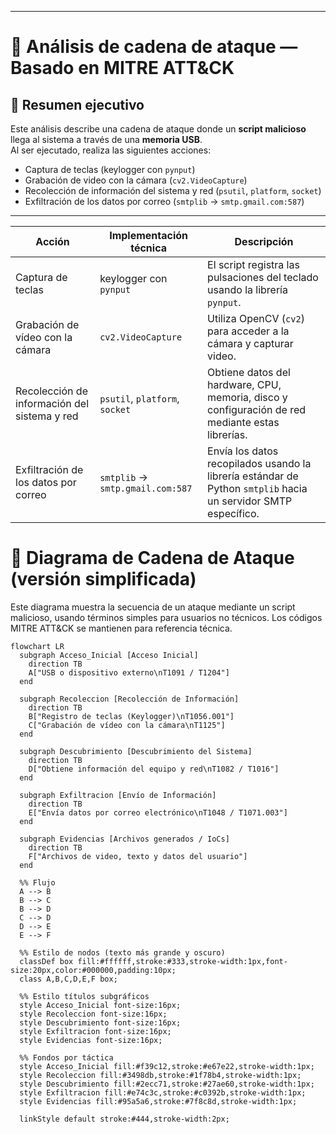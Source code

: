 
---

# 🧩 Análisis de cadena de ataque — Basado en MITRE ATT&CK

## 📘 Resumen ejecutivo
Este análisis describe una cadena de ataque donde un **script malicioso** llega al sistema a través de una **memoria USB**.  
Al ser ejecutado, realiza las siguientes acciones:

- Captura de teclas (keylogger con `pynput`)
- Grabación de video con la cámara (`cv2.VideoCapture`)
- Recolección de información del sistema y red (`psutil`, `platform`, `socket`)
- Exfiltración de los datos por correo (`smtplib` → `smtp.gmail.com:587`)

---

| Acción | Implementación técnica | Descripción |
|--------|----------------------|------------|
| Captura de teclas | keylogger con `pynput` | El script registra las pulsaciones del teclado usando la librería `pynput`. |
| Grabación de vídeo con la cámara | `cv2.VideoCapture` | Utiliza OpenCV (`cv2`) para acceder a la cámara y capturar video. |
| Recolección de información del sistema y red | `psutil`, `platform`, `socket` | Obtiene datos del hardware, CPU, memoria, disco y configuración de red mediante estas librerías. |
| Exfiltración de los datos por correo | `smtplib` → `smtp.gmail.com:587` | Envía los datos recopilados usando la librería estándar de Python `smtplib` hacia un servidor SMTP específico. |


# 🧠 Diagrama de Cadena de Ataque (versión simplificada)

Este diagrama muestra la secuencia de un ataque mediante un script malicioso, usando términos simples para usuarios no técnicos. Los códigos MITRE ATT&CK se mantienen para referencia técnica.

```mermaid
flowchart LR
  subgraph Acceso_Inicial [Acceso Inicial]
    direction TB
    A["USB o dispositivo externo\nT1091 / T1204"]
  end

  subgraph Recoleccion [Recolección de Información]
    direction TB
    B["Registro de teclas (Keylogger)\nT1056.001"]
    C["Grabación de vídeo con la cámara\nT1125"]
  end

  subgraph Descubrimiento [Descubrimiento del Sistema]
    direction TB
    D["Obtiene información del equipo y red\nT1082 / T1016"]
  end

  subgraph Exfiltracion [Envío de Información]
    direction TB
    E["Envía datos por correo electrónico\nT1048 / T1071.003"]
  end

  subgraph Evidencias [Archivos generados / IoCs]
    direction TB
    F["Archivos de video, texto y datos del usuario"]
  end

  %% Flujo
  A --> B
  B --> C
  B --> D
  C --> D
  D --> E
  E --> F

  %% Estilo de nodos (texto más grande y oscuro)
  classDef box fill:#ffffff,stroke:#333,stroke-width:1px,font-size:20px,color:#000000,padding:10px;
  class A,B,C,D,E,F box;

  %% Estilo títulos subgráficos
  style Acceso_Inicial font-size:16px;
  style Recoleccion font-size:16px;
  style Descubrimiento font-size:16px;
  style Exfiltracion font-size:16px;
  style Evidencias font-size:16px;

  %% Fondos por táctica
  style Acceso_Inicial fill:#f39c12,stroke:#e67e22,stroke-width:1px;
  style Recoleccion fill:#3498db,stroke:#1f78b4,stroke-width:1px;
  style Descubrimiento fill:#2ecc71,stroke:#27ae60,stroke-width:1px;
  style Exfiltracion fill:#e74c3c,stroke:#c0392b,stroke-width:1px;
  style Evidencias fill:#95a5a6,stroke:#7f8c8d,stroke-width:1px;

  linkStyle default stroke:#444,stroke-width:2px;
